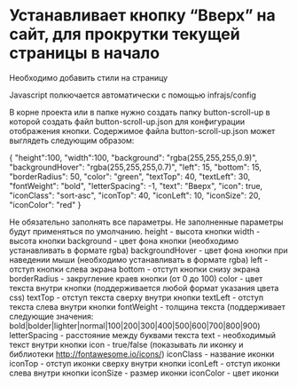 # Устанавливает кнопку “Вверх” на сайт, для прокрутки текущей страницы в начало

Необходимо добавить стили на страницу

<link href="/-button-scroll-up/button-scroll-up.css" rel="stylesheet">
Javascript полкючается автоматически с помощью infrajs/config



В корне проекта или в папке нужно создать папку button-scroll-up в которой создать файл button-scroll-up.json для конфигурации отображения кнопки.
Содержимое файла button-scroll-up.json может выглядеть следующим образом:

{
	"height":100,
	"width":100,
	"background": "rgba(255,255,255,0.9)",
	"backgroundHover": "rgba(255,255,255,0.7)",
	"left": 15,
	"bottom": 15,
	"borderRadius": 50,
	"color": "green",
	"textTop": 40,
	"textLeft": 30,
	"fontWeight": "bold",
	"letterSpacing": -1,
	"text": "Вверх",
	"icon": true,
	"iconClass": "sort-asc",
	"iconTop": 40,
	"iconLeft": 10,
	"iconSize": 20,
	"iconColor": "red"
}

Не обязательно заполнять все параметры. Не заполненные параметры будут применяться по умолчанию.
height - высота кнопки
width - высота кнопки
background - цвет фона кнопки (необходимо устанавливать в формате rgba)
backgroundHover - цвет фона кнопки при наведении мыши (необходимо устанавливать в формате rgba)
left - отступ кнопки слева экрана
bottom - отступ кнопки снизу экрана
borderRadius - закругление краев кнопки (от 0 до 100)
color - цвет текста внутри кнопки (поддерживается любой формат указания цвета css)
textTop - отступ текста сверху внутри кнопки
textLeft - отступ текста слева внутри кнопки
fontWeight - толщина текста (поддерживает следующие значения: bold|bolder|lighter|normal|100|200|300|400|500|600|700|800|900)
letterSpacing - расстояние между буквами текста
text - необходимый текст внутри кнопки
icon - true/false (показывать ли иконку и библиотеки http://fontawesome.io/icons/)
iconClass - название иконки
iconTop - отступ иконки сверху внутри кнопки
iconLeft - отступ иконки слева внутри кнопки
iconSize - размер иконки
iconColor - цвет иконки
